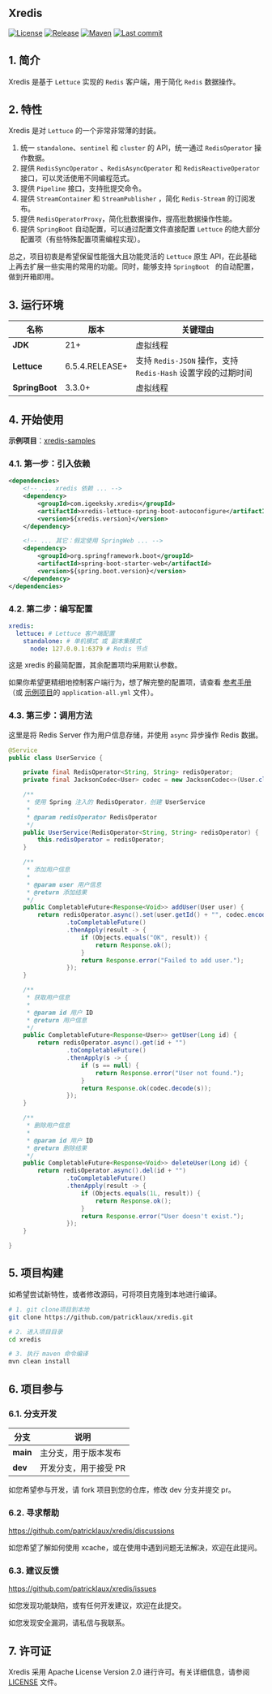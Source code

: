 ## Xredis

[![License](https://img.shields.io/badge/license-Apache%202-4EB1BA.svg)](https://www.apache.org/licenses/LICENSE-2.0.html) [![Release](https://img.shields.io/github/v/release/patricklaux/xredis)](https://github.com/patricklaux/xredis/releases) [![Maven](https://img.shields.io/maven-central/v/com.igeeksky.xredis/xredis.svg)](https://central.sonatype.com/namespace/com.igeeksky.xredis) [![Last commit](https://img.shields.io/github/last-commit/patricklaux/xredis)](https://github.com/patricklaux/xredis/commits)



## 1. 简介

Xredis 是基于 `Lettuce` 实现的 `Redis` 客户端，用于简化 `Redis` 数据操作。



## 2. 特性

Xredis 是对 `Lettuce` 的一个非常非常薄的封装。

1. 统一 `standalone`、`sentinel` 和 `cluster` 的 API，统一通过 `RedisOperator` 操作数据。
2. 提供 `RedisSyncOperator` 、`RedisAsyncOperator` 和 `RedisReactiveOperator` 接口，可以灵活使用不同编程范式。
3. 提供 `Pipeline` 接口，支持批提交命令。
4. 提供 `StreamContainer` 和 `StreamPublisher` ，简化 `Redis-Stream` 的订阅发布。
5. 提供 `RedisOperatorProxy`，简化批数据操作，提高批数据操作性能。
6. 提供 `SpringBoot` 自动配置，可以通过配置文件直接配置 `Lettuce` 的绝大部分配置项（有些特殊配置项需编程实现）。

总之，项目初衷是希望保留性能强大且功能灵活的 `Lettuce` 原生 API，在此基础上再去扩展一些实用的常用的功能。同时，能够支持 `SpringBoot ` 的自动配置，做到开箱即用。



## 3. 运行环境

| 名称           | 版本           | 关键理由                                                     |
| -------------- | -------------- | ------------------------------------------------------------ |
| **JDK**        | 21+            | 虚拟线程                                                     |
| **Lettuce**    | 6.5.4.RELEASE+ | 支持 `Redis-JSON` 操作，支持 `Redis-Hash` 设置字段的过期时间 |
| **SpringBoot** | 3.3.0+         | 虚拟线程                                                     |



## 4. 开始使用

**示例项目**：[xredis-samples](https://github.com/patricklaux/xredis-samples)

### 4.1. 第一步：引入依赖

```xml
<dependencies>
    <!-- ... xredis 依赖 ... -->
    <dependency>
        <groupId>com.igeeksky.xredis</groupId>
        <artifactId>xredis-lettuce-spring-boot-autoconfigure</artifactId>
        <version>${xredis.version}</version>
    </dependency>

    <!-- ... 其它：假定使用 SpringWeb ... -->
    <dependency>
        <groupId>org.springframework.boot</groupId>
        <artifactId>spring-boot-starter-web</artifactId>
        <version>${spring.boot.version}</version>
    </dependency>
</dependencies>
```

### 4.2. 第二步：编写配置

```yaml
xredis:
  lettuce: # Lettuce 客户端配置
    standalone: # 单机模式 或 副本集模式
      node: 127.0.0.1:6379 # Redis 节点
```

这是 xredis 的最简配置，其余配置项均采用默认参数。

如果你希望更精细地控制客户端行为，想了解完整的配置项，请查看 [参考手册](docs/Reference.md)（或 [示例项目](https://github.com/patricklaux/xredis-samples)的 `application-all.yml` 文件）。

### 4.3. 第三步：调用方法

这里是将 Redis Server 作为用户信息存储，并使用 ``async`` 异步操作 Redis 数据。

```java
@Service
public class UserService {

    private final RedisOperator<String, String> redisOperator;
    private final JacksonCodec<User> codec = new JacksonCodec<>(User.class);

    /**
     * 使用 Spring 注入的 RedisOperator，创建 UserService
     *
     * @param redisOperator RedisOperator
     */
    public UserService(RedisOperator<String, String> redisOperator) {
        this.redisOperator = redisOperator;
    }

    /**
     * 添加用户信息
     *
     * @param user 用户信息
     * @return 添加结果
     */
    public CompletableFuture<Response<Void>> addUser(User user) {
        return redisOperator.async().set(user.getId() + "", codec.encode(user))
                .toCompletableFuture()
                .thenApply(result -> {
                    if (Objects.equals("OK", result)) {
                        return Response.ok();
                    }
                    return Response.error("Failed to add user.");
                });
    }

    /**
     * 获取用户信息
     *
     * @param id 用户 ID
     * @return 用户信息
     */
    public CompletableFuture<Response<User>> getUser(Long id) {
        return redisOperator.async().get(id + "")
                .toCompletableFuture()
                .thenApply(s -> {
                    if (s == null) {
                        return Response.error("User not found.");
                    }
                    return Response.ok(codec.decode(s));
                });
    }

    /**
     * 删除用户信息
     *
     * @param id 用户 ID
     * @return 删除结果
     */
    public CompletableFuture<Response<Void>> deleteUser(Long id) {
        return redisOperator.async().del(id + "")
                .toCompletableFuture()
                .thenApply(result -> {
                    if (Objects.equals(1L, result)) {
                        return Response.ok();
                    }
                    return Response.error("User doesn't exist.");
                });
    }

}
```



## 5. 项目构建

如希望尝试新特性，或者修改源码，可将项目克隆到本地进行编译。

```bash
# 1. git clone项目到本地
git clone https://github.com/patricklaux/xredis.git

# 2. 进入项目目录
cd xredis

# 3. 执行 maven 命令编译
mvn clean install
```



## 6. 项目参与

### 6.1. 分支开发

| 分支       | 说明           |
|----------|--------------|
| **main** | 主分支，用于版本发布   |
| **dev**  | 开发分支，用于接受 PR |

如您希望参与开发，请 fork 项目到您的仓库，修改 dev 分支并提交 pr。

### 6.2. 寻求帮助

https://github.com/patricklaux/xredis/discussions

如您希望了解如何使用 xcache，或在使用中遇到问题无法解决，欢迎在此提问。

### 6.3. 建议反馈

https://github.com/patricklaux/xredis/issues

如您发现功能缺陷，或有任何开发建议，欢迎在此提交。

如您发现安全漏洞，请私信与我联系。



## 7. 许可证

Xredis 采用 Apache License Version 2.0 进行许可。有关详细信息，请参阅 [LICENSE](LICENSE) 文件。

